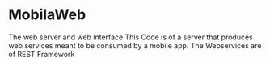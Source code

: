 # MobilaWeb
The web server and web interface
This Code is of a server that produces web services meant to be consumed by a mobile app. 
The Webservices are of REST Framework
